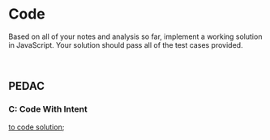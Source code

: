 # Code

Based on all of your notes and analysis so far, implement a working solution in JavaScript. Your solution should pass all of the test cases provided.

<br>

## PEDAC

### C: Code With Intent

[to code solution](./06_code_with_intent_calculateLeftoverBlocks.js#target-code);

